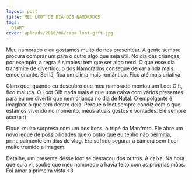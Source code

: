 ```yaml
---
layout: post
title: MEU LOOT DE DIA DOS NAMORADOS
tags:
_ DIARY
cover: uploads/2016/06/capa-loot-gift.jpg
---
```


Meu namorado e eu gostamos muito de nos presentear. A gente sempre procura comprar um para o outro algo que seja útil. No dia das crianças, por exemplo, a regra é simples: tem que ser algo nerd. O que esse dia transmite de divertido, o dos Namorados consegue deixar ainda mais emocionante. Sei lá, fica um clima mais romântico. Fico até mais criativa.

Claro que, quando eu descubro que meu namorado montou um Loot Gift, fico maluca. O Loot Gift nada mais é que uma caixa com vários presentes para eu me divertir que nem criança no dia de Natal. O empolgante é imaginar o que tem dentro dela. Porque o loot sempre condiz com o que estamos vivendo no momento, meus atuais gostos e vontades. Ele sempre acerta :)

Fiquei muito surpresa com um dos itens, o tripé da Manfroto. Ele abre um novo leque de possibilidades que o outro que eu tenho não permitia, principalmente em dias de vlog. Era sofrido segurar a câmera sem ficar muito tremido a imagem.

Detalhe, um presente desse loot se destacou dos outros. A caixa. Na hora que eu a vi, soube que meu namorado a havia feito com as próprias mãos. Foi amor a primeira vista <3
